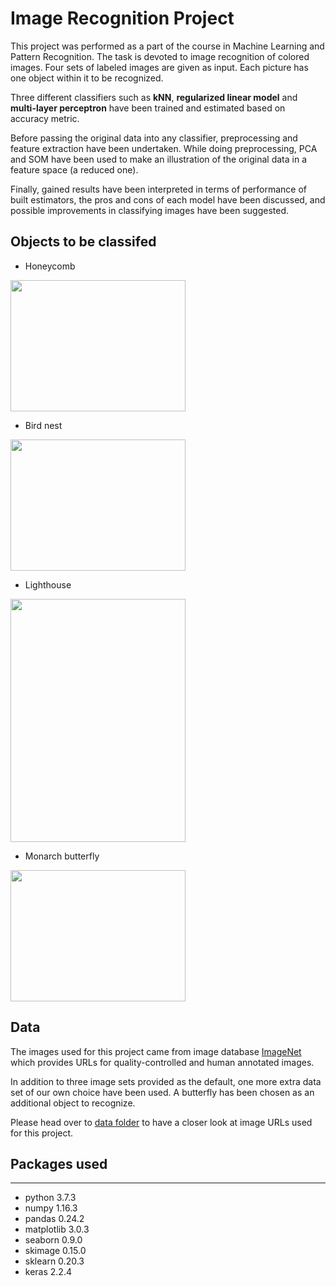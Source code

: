 # Image Recognition Project

This project was performed as a part of the course in Machine Learning and Pattern Recognition.
The task is devoted to image recognition of colored images. Four sets of labeled images are given as input. Each picture has one object within it to be recognized.

Three different classifiers such as **kNN**, **regularized linear model** and **multi-layer perceptron** have been trained and estimated based on accuracy metric. 

Before passing the original data into any classifier, preprocessing and feature extraction have been undertaken. While doing preprocessing, PCA and SOM have been used to make an illustration of the original data in a feature space (a reduced one).  

Finally, gained results have been interpreted in terms of performance of built estimators, the pros and cons of each model have been discussed, and possible improvements in classifying images have been suggested.

## Objects to be classifed

* Honeycomb
<img src='http://farm2.static.flickr.com/1372/1252907196_39261195f4.jpg' width='280' height='210'>

* Bird nest
<img src='https://farm4.static.flickr.com/3384/3496787716_9b711a340a.jpg' width='280' height='210'>

* Lighthouse
<img src='http://static.flickr.com/2086/2533280415_3b239759b7.jpg' width='280' height='389'>

* Monarch butterfly
<img src='http://static.flickr.com/98/235285500_a750156f78.jpg' width='280' height='210'>

## Data

The images used for this project came from image database [ImageNet](http://www.image-net.org/) which provides URLs for quality-controlled and human annotated images.

In addition to three image sets provided as the default, one more extra data set of our own choice have been used. A butterfly has been chosen as an additional object to recognize.

Please head over to [data folder](/data) to have a closer look at image URLs used for this project.

## Packages used
-----
* python       3.7.3
* numpy        1.16.3
* pandas       0.24.2
* matplotlib   3.0.3
* seaborn      0.9.0
* skimage      0.15.0
* sklearn      0.20.3
* keras        2.2.4